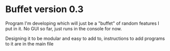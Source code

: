 # Buffet version 0.3

Program I'm developing which will just be a "buffet" of random features I put in it. No GUI so far, just runs in the console for now.

Designing it to be modular and easy to add to, instructions to add programs to it are in the main file

